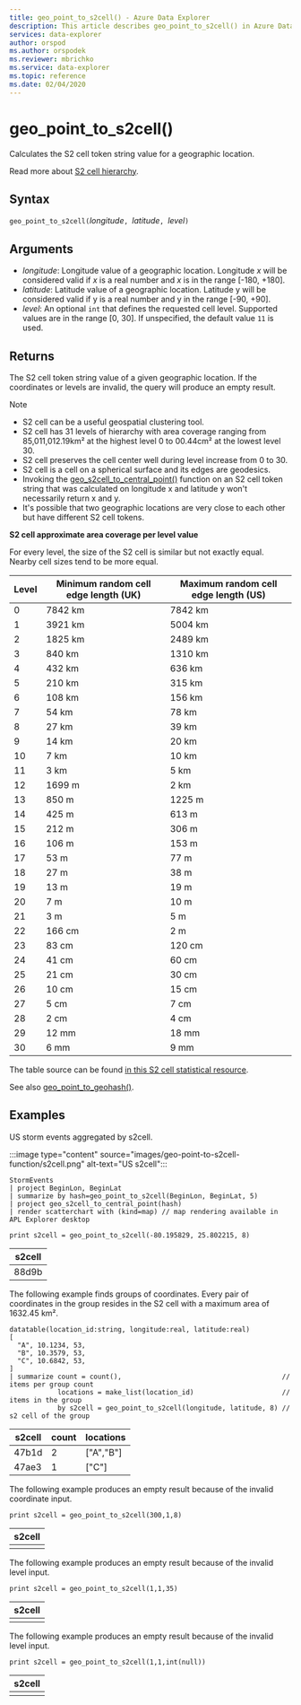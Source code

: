 ```yaml
---
title: geo_point_to_s2cell() - Azure Data Explorer
description: This article describes geo_point_to_s2cell() in Azure Data Explorer.
services: data-explorer
author: orspod
ms.author: orspodek
ms.reviewer: mbrichko
ms.service: data-explorer
ms.topic: reference
ms.date: 02/04/2020
---
```

# geo_point_to_s2cell()

Calculates the S2 cell token string value for a geographic location.

Read more about [S2 cell hierarchy](https://s2geometry.io/devguide/s2cell_hierarchy).

## Syntax

`geo_point_to_s2cell(`*longitude*`, `*latitude*`, `*level*`)`

## Arguments

* *longitude*: Longitude value of a geographic location. Longitude *x* will be considered valid if *x* is a real number and *x* is in the range [-180, +180]. 
* *latitude*: Latitude value of a geographic location. Latitude y will be considered valid if y is a real number and y in the range [-90, +90]. 
* *level*: An optional `int` that defines the requested cell level. Supported values are in the range [0, 30]. If unspecified, the default value `11` is used.

## Returns

The S2 cell token string value of a given geographic location. If the coordinates or levels are invalid, the query will produce an empty result.

> [!NOTE]
>
> * S2 cell can be a useful geospatial clustering tool.
> * S2 cell has 31 levels of hierarchy with area coverage ranging from 85,011,012.19km² at the highest level 0 to 00.44cm² at the lowest level 30.
> * S2 cell preserves the cell center well during level increase from 0 to 30.
> * S2 cell is a cell on a spherical surface and its edges are geodesics.
> * Invoking the [geo_s2cell_to_central_point()](geo-s2cell-to-central-point-function.md) function on an S2 cell token string that was calculated on longitude x and latitude y won't necessarily return x and y.
> * It's possible that two geographic locations are very close to each other but have different S2 cell tokens.

**S2 cell approximate area coverage per level value**

For every level, the size of the S2 cell is similar but not exactly equal. Nearby cell sizes tend to be more equal.

|Level|Minimum random cell edge length (UK)|Maximum random cell edge length (US)|
|--|--|--|
|0|7842 km|7842 km|
|1|3921 km|5004 km|
|2|1825 km|2489 km|
|3|840 km|1310 km|
|4|432 km|636 km|
|5|210 km|315 km|
|6|108 km|156 km|
|7|54 km|78 km|
|8|27 km|39 km|
|9|14 km|20 km|
|10|7 km|10 km|
|11|3 km|5 km|
|12|1699 m|2 km|
|13|850 m|1225 m|
|14|425 m|613 m|
|15|212 m|306 m|
|16|106 m|153 m|
|17|53 m|77 m|
|18|27 m|38 m|
|19|13 m|19 m|
|20|7 m|10 m|
|21|3 m|5 m|
|22|166 cm|2 m|
|23|83 cm|120 cm|
|24|41 cm|60 cm|
|25|21 cm|30 cm|
|26|10 cm|15 cm|
|27|5 cm|7 cm|
|28|2 cm|4 cm|
|29|12 mm|18 mm|
|30|6 mm|9 mm|

The table source can be found [in this S2 cell statistical resource](https://s2geometry.io/resources/s2cell_statistics).

See also [geo_point_to_geohash()](geo-point-to-geohash-function.md).

## Examples

US storm events aggregated by s2cell.

:::image type="content" source="images/geo-point-to-s2cell-function/s2cell.png" alt-text="US s2cell":::

<!-- csl: https://help.apl.windows.net/Samples -->
```apl
StormEvents
| project BeginLon, BeginLat
| summarize by hash=geo_point_to_s2cell(BeginLon, BeginLat, 5)
| project geo_s2cell_to_central_point(hash)
| render scatterchart with (kind=map) // map rendering available in APL Explorer desktop
```

<!-- csl: https://help.apl.windows.net/Samples -->
```apl
print s2cell = geo_point_to_s2cell(-80.195829, 25.802215, 8)
```

| s2cell |
|--------|
| 88d9b  |

The following example finds groups of coordinates. Every pair of coordinates in the group resides in the S2 cell with a maximum area of 1632.45 km².

<!-- csl: https://help.apl.windows.net/Samples -->
```apl
datatable(location_id:string, longitude:real, latitude:real)
[
  "A", 10.1234, 53,
  "B", 10.3579, 53,
  "C", 10.6842, 53,
]
| summarize count = count(),                                        // items per group count
            locations = make_list(location_id)                      // items in the group
            by s2cell = geo_point_to_s2cell(longitude, latitude, 8) // s2 cell of the group
```

| s2cell | count | locations |
|--------|-------|-----------|
| 47b1d  | 2     | ["A","B"] |
| 47ae3  | 1     | ["C"]     |

The following example produces an empty result because of the invalid coordinate input.

<!-- csl: https://help.apl.windows.net/Samples -->
```apl
print s2cell = geo_point_to_s2cell(300,1,8)
```

| s2cell |
|--------|
|        |

The following example produces an empty result because of the invalid level input.

<!-- csl: https://help.apl.windows.net/Samples -->
```apl
print s2cell = geo_point_to_s2cell(1,1,35)
```

| s2cell |
|--------|
|        |

The following example produces an empty result because of the invalid level input.

<!-- csl: https://help.apl.windows.net/Samples -->
```apl
print s2cell = geo_point_to_s2cell(1,1,int(null))
```

| s2cell |
|--------|
|        |
